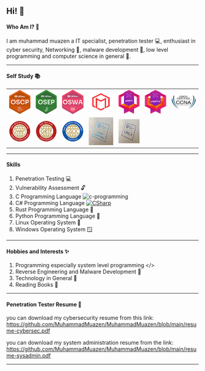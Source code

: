 ## Hi! 👋
#### Who Am I? 🧐
I am muhammad muazen a IT specialist, penetration tester 💻, enthusiast in cyber security, Networking 🛜, malware development 🦠, low level programming and computer science in general 🤖.

---
#### Self Study 📚

<table>
  <tr>
    <td>
      <img src="https://github.com/MuhammadMuazen/MuhammadMuazen/blob/main/assets/oscpLogo.png" /> 
    </td>
    <td>
      <img src="https://github.com/MuhammadMuazen/MuhammadMuazen/blob/main/assets/osepLogo.png" />
    </td>
    <td>
      <img src="https://github.com/MuhammadMuazen/MuhammadMuazen/blob/main/assets/oswaLogo.png" />
    </td>
    <td>
      <img src="https://github.com/MuhammadMuazen/MuhammadMuazen/blob/main/assets/maldevLogo.png" />
    </td>
    <td>
      <img src="https://github.com/MuhammadMuazen/MuhammadMuazen/blob/main/assets/ewptLogo.png" />
    </td>
    <td>
      <img src="https://github.com/MuhammadMuazen/MuhammadMuazen/blob/main/assets/ewptxLogo.png" />
    </td>
    <td>
      <img src="https://github.com/MuhammadMuazen/MuhammadMuazen/blob/main/assets/ccnaLogo.png" />
    </td>
  </tr>
  <tr>
    <td>
      <img src="https://github.com/MuhammadMuazen/MuhammadMuazen/blob/main/assets/gwaptLogo.png" />
    </td>
    <td>
      <img src="https://github.com/MuhammadMuazen/MuhammadMuazen/blob/main/assets/grtpLogo.png" />
    </td>
    <td>
      <img src="https://github.com/MuhammadMuazen/MuhammadMuazen/blob/main/assets/gsoc.png" />
    </td>
    <td>
      <img src="https://github.com/MuhammadMuazen/MuhammadMuazen/blob/main/assets/LinuxEssentials.png" />
    </td>
    <td>
      <img src="https://github.com/MuhammadMuazen/MuhammadMuazen/blob/main/assets/lpic1.png" />
    </td>
  </tr>
</table>

---
#### Skills
1. Penetration Testing 💻
2. Vulnerability Assessment 🔓
3. C Programming Language <img width="22px" height="22px" src="https://img.icons8.com/color/48/c-programming.png" alt="c-programming"/>
4. C# Programming Language  <a href="https://emoji.gg/emoji/7106-csharp"><img src="https://cdn3.emoji.gg/emojis/7106-csharp.png" width="18px" height="18px" alt="CSharp"></a>
5. Rust Programming Language 🦀
6. Python Programming Language 🐍
7. Linux Operating System 🐧
8. Windows Operating System 🪟

---
#### Hobbies and Interests ✨
1. Programming especially system level programming </>
2. Reverse Engineering and Malware Development 👾
3. Technology in General 📱
4. Reading Books 📖

---

#### Penetration Tester Resume 📑
you can download my cybersecurity resume from this link:
https://github.com/MuhammadMuazen/MuhammadMuazen/blob/main/resume-cybersec.pdf

you can download my system administration resume from the link:
https://github.com/MuhammadMuazen/MuhammadMuazen/blob/main/resume-sysadmin.pdf

---



